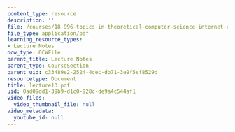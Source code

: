 ```yaml
---
content_type: resource
description: ''
file: /courses/18-996-topics-in-theoretical-computer-science-internet-research-problems-spring-2002/0ad09dd139b9d1c0928cde9a4c544af1_lecture13.pdf
file_type: application/pdf
learning_resource_types:
- Lecture Notes
ocw_type: OCWFile
parent_title: Lecture Notes
parent_type: CourseSection
parent_uid: c33489e2-2524-4cec-db71-3e9f5ef8529d
resourcetype: Document
title: lecture13.pdf
uid: 0ad09dd1-39b9-d1c0-928c-de9a4c544af1
video_files:
  video_thumbnail_file: null
video_metadata:
  youtube_id: null
---
```

